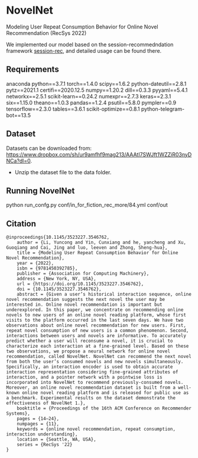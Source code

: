 # NovelNet
Modeling User Repeat Consumption Behavior for Online Novel Recommendation (RecSys 2022)

We implemented our model based on the session-recommedndation framework [session-rec](https://github.com/rn5l/session-rec), and detailed usage can be found there.

## Requirements
anaconda
python==3.7.1
torch==1.4.0 
scipy==1.6.2 
python-dateutil==2.8.1 
pytz==2021.1 
certifi==2020.12.5 
numpy==1.20.2 
dill==0.3.3 
pyyaml==5.4.1 
networkx==2.5.1 
scikit-learn==0.24.2 
numexpr==2.7.3 
keras==2.3.1 
six==1.15.0 
theano==1.0.3 
pandas==1.2.4 
psutil==5.8.0 
pympler==0.9 
tensorflow==2.3.0 
tables==3.6.1 
scikit-optimize==0.8.1 
python-telegram-bot==13.5

## Dataset
Datasets can be downloaded from: https://www.dropbox.com/sh/ur9amfhf9mag213/AAAtI7SWJft1WZZiR03nyDNCa?dl=0.
- Unzip the dataset file to the data folder.

## Running NovelNet
python run_confg.py conf/in_for_fiction_rec_more/84.yml conf/out

## Citation
```
@inproceedings{10.1145/3523227.3546762,
    author = {Li, Yuncong and Yin, Cunxiang and he, yancheng and Xu, Guoqiang and Cai, Jing and luo, leeven and Zhong, Sheng-hua},
    title = {Modeling User Repeat Consumption Behavior for Online Novel Recommendation},
    year = {2022},
    isbn = {9781450392785},
    publisher = {Association for Computing Machinery},
    address = {New York, NY, USA},
    url = {https://doi.org/10.1145/3523227.3546762},
    doi = {10.1145/3523227.3546762},
    abstract = {Given a user’s historical interaction sequence, online novel recommendation suggests the next novel the user may be interested in. Online novel recommendation is important but underexplored. In this paper, we concentrate on recommending online novels to new users of an online novel reading platform, whose first visits to the platform occurred in the last seven days. We have two observations about online novel recommendation for new users. First, repeat novel consumption of new users is a common phenomenon. Second, interactions between users and novels are informative. To accurately predict whether a user will reconsume a novel, it is crucial to characterize each interaction at a fine-grained level. Based on these two observations, we propose a neural network for online novel recommendation, called NovelNet. NovelNet can recommend the next novel from both the user’s consumed novels and new novels simultaneously. Specifically, an interaction encoder is used to obtain accurate interaction representation considering fine-grained attributes of interaction, and a pointer network with a pointwise loss is incorporated into NovelNet to recommend previously-consumed novels. Moreover, an online novel recommendation dataset is built from a well-known online novel reading platform and is released for public use as a benchmark. Experimental results on the dataset demonstrate the effectiveness of NovelNet 1.},
    booktitle = {Proceedings of the 16th ACM Conference on Recommender Systems},
    pages = {14–24},
    numpages = {11},
    keywords = {online novel recommendation, repeat consumption, interaction understanding},
    location = {Seattle, WA, USA},
    series = {RecSys '22}
}
```